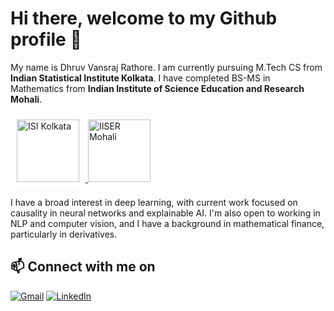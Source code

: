 
# Hi there, welcome to my Github profile 👋

My name is Dhruv Vansraj Rathore. I am currently pursuing M.Tech CS from **Indian Statistical Institute Kolkata**. I have completed BS-MS in Mathematics from **Indian Institute of Science Education and Research Mohali**.

<a href="https://www.isical.ac.in/">
  <img src="https://upload.wikimedia.org/wikipedia/en/thumb/b/b0/Indianstatisticalinstitutelogo.svg/300px-Indianstatisticalinstitutelogo.svg.png" alt="ISI Kolkata" width="100" height="auto" style="background-color: white; padding: 10px; border-radius: 10px;">
</a>

<picture>
  <source media="(prefers-color-scheme: dark)" srcset="https://upload.wikimedia.org/wikipedia/en/thumb/e/e4/IISER-Mohali_Logo.svg/330px-IISER-Mohali_Logo.svg.png">
  <source media="(prefers-color-scheme: light)" srcset="https://upload.wikimedia.org/wikipedia/en/thumb/e/e4/IISER-Mohali_Logo.svg/330px-IISER-Mohali_Logo.svg.png">
  <img alt="IISER Mohali" src="https://upload.wikimedia.org/wikipedia/en/thumb/e/e4/IISER-Mohali_Logo.svg/330px-IISER-Mohali_Logo.svg.png" width="100" height="auto">
</picture>

I have a broad interest in deep learning, with current work focused on causality in neural networks and explainable AI. I'm also open to working in NLP and computer vision, and I have a background in mathematical finance, particularly in derivatives.

## 📫 Connect with me on
[![Gmail](https://img.shields.io/badge/Gmail-D14836?style=for-the-badge&logo=gmail&logoColor=white)](mailto:dhruvrathore2000@@gmail.com)
[![LinkedIn](https://img.shields.io/badge/LinkedIn-0077B5?style=for-the-badge&logo=linkedin&logoColor=white)](https://www.linkedin.com/in/dhruv-vansraj-rathore-a724291a3/)


<!---
drmkn/drmkn is a ✨ special ✨ repository because its `README.md` (this file) appears on your GitHub profile.
You can click the Preview link to take a look at your changes.
--->
